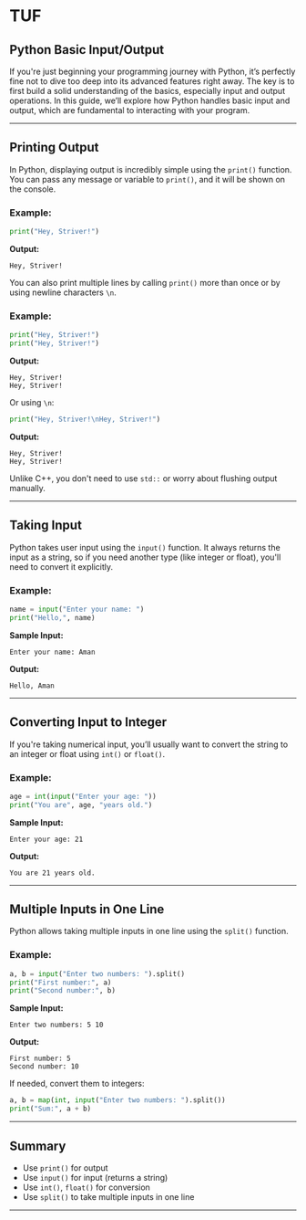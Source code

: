 # TUF

## Python Basic Input/Output

If you're just beginning your programming journey with Python, it’s perfectly fine not to dive too deep into its advanced features right away. The key is to first build a solid understanding of the basics, especially input and output operations. In this guide, we’ll explore how Python handles basic input and output, which are fundamental to interacting with your program.

---

## Printing Output

In Python, displaying output is incredibly simple using the `print()` function. You can pass any message or variable to `print()`, and it will be shown on the console.

### Example:

```python
print("Hey, Striver!")
```

**Output:**

```
Hey, Striver!
```

You can also print multiple lines by calling `print()` more than once or by using newline characters `\n`.

### Example:

```python
print("Hey, Striver!")
print("Hey, Striver!")
```

**Output:**

```
Hey, Striver!
Hey, Striver!
```

Or using `\n`:

```python
print("Hey, Striver!\nHey, Striver!")
```

**Output:**

```
Hey, Striver!
Hey, Striver!
```

Unlike C++, you don't need to use `std::` or worry about flushing output manually.

---

## Taking Input

Python takes user input using the `input()` function. It always returns the input as a string, so if you need another type (like integer or float), you'll need to convert it explicitly.

### Example:

```python
name = input("Enter your name: ")
print("Hello,", name)
```

**Sample Input:**

```
Enter your name: Aman
```

**Output:**

```
Hello, Aman
```

---

## Converting Input to Integer

If you're taking numerical input, you’ll usually want to convert the string to an integer or float using `int()` or `float()`.

### Example:

```python
age = int(input("Enter your age: "))
print("You are", age, "years old.")
```

**Sample Input:**

```
Enter your age: 21
```

**Output:**

```
You are 21 years old.
```

---

## Multiple Inputs in One Line

Python allows taking multiple inputs in one line using the `split()` function.

### Example:

```python
a, b = input("Enter two numbers: ").split()
print("First number:", a)
print("Second number:", b)
```

**Sample Input:**

```
Enter two numbers: 5 10
```

**Output:**

```
First number: 5
Second number: 10
```

If needed, convert them to integers:

```python
a, b = map(int, input("Enter two numbers: ").split())
print("Sum:", a + b)
```

---

## Summary

* Use `print()` for output
* Use `input()` for input (returns a string)
* Use `int()`, `float()` for conversion
* Use `split()` to take multiple inputs in one line

---